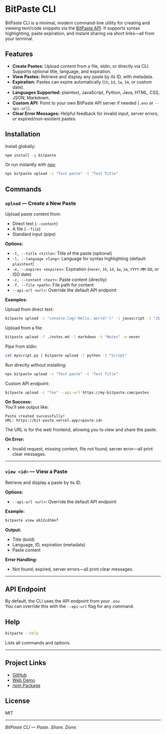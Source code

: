 # BitPaste CLI

BitPaste CLI is a minimal, modern command-line utility for creating and viewing text/code snippets via the [BitPaste API](https://bit-paste.vercel.app). It supports syntax highlighting, paste expiration, and instant sharing via short links—all from your terminal.

## Features

- **Create Pastes:** Upload content from a file, stdin, or directly via CLI. Supports optional title, language, and expiration.
- **View Pastes:** Retrieve and display any paste by its ID, with metadata.
- **Expiration:** Pastes can expire automatically (`1h`, `1d`, `1w`, `1m`, or custom date).
- **Languages Supported:** plaintext, JavaScript, Python, Java, HTML, CSS, JSON, Markdown.
- **Custom API:** Point to your own BitPaste API server if needed (`.env` or `--api-url`).
- **Clear Error Messages:** Helpful feedback for invalid input, server errors, or expired/non-existent pastes.

## Installation

Install globally:
```bash
npm install -g bitpaste
```
Or run instantly with [npx](https://www.npmjs.com/package/npx):
```bash
npx bitpaste upload -c "Test paste" -t "Test Title"
```

## Commands

### `upload` — Create a New Paste

Upload paste content from:
- Direct text (`--content`)
- A file (`--file`)
- Standard input (pipe)

**Options:**
- `-t, --title <title>`: Title of the paste (optional)
- `-l, --language <lang>`: Language for syntax highlighting (default: `plaintext`)
- `-e, --expires <expires>`: Expiration (`never`, `1h`, `1d`, `1w`, `1m`, `YYYY-MM-DD`, or ISO date)
- `-c, --content <text>`: Paste content (directly)
- `-f, --file <path>`: File path for content
- `--api-url <url>`: Override the default API endpoint

**Examples:**

Upload from direct text:
```bash
bitpaste upload -c "console.log('Hello, world!')" -l javascript -t "JS Example" -e 1d
```

Upload from a file:
```bash
bitpaste upload -f ./notes.md -l markdown -t "Notes" -e never
```

Pipe from stdin:
```bash
cat myscript.py | bitpaste upload -l python -t "Script"
```

Run directly without installing:
```bash
npx bitpaste upload -c "Test paste" -t "Test Title"
```

Custom API endpoint:
```bash
bitpaste upload -c "foo" --api-url https://my-bitpaste.com/pastes
```

**On Success:**  
You'll see output like:
```
Paste created successfully!
URL: https://bit-paste.vercel.app/<paste-id>
```
The URL is for the web frontend, allowing you to view and share the paste.

**On Error:**
- Invalid request, missing content, file not found, server error—all print clear messages.

---

### `view <id>` — View a Paste

Retrieve and display a paste by its ID.

**Options:**
- `--api-url <url>`: Override the default API endpoint

**Example:**
```bash
bitpaste view ab12cd34ef
```

**Output:**
- Title (bold)
- Language, ID, expiration (metadata)
- Paste content

**Error Handling:**
- Not found, expired, server errors—all print clear messages.

---

## API Endpoint

By default, the CLI uses the API endpoint from your `.env`  
You can override this with the `--api-url` flag for any command.

## Help

```bash
bitpaste --help
```
Lists all commands and options.

---

## Project Links

- [GitHub](https://github.com/Abhishek001konni/bit-paste)
- [Web Demo](https://bit-paste.vercel.app)
- [npm Package](https://www.npmjs.com/package/bitpaste)

## License

MIT

---

*BitPaste CLI — Paste. Share. Done.*
